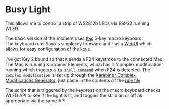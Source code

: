 # Busy Light

This allows me to control a strip of WS2812b LEDs via ESP32 running WLED.

The basic version at the moment uses [this](https://www.aliexpress.com/item/1005004630928292.html) 5-key macro keyboard.  
The keyboard runs Sayo's simplekey firmware and has a [WebUI](https://sayodevice.com/simplekey) which allows for easy configuration of the keys.  

I've got Key 2 bound so that it sends a F24 keystroke to the connected Mac.  The Mac is running Karabiner Elements, which has a 'complex modification' running which triggers a [`to.shell_command`](https://karabiner-elements.pqrs.org/docs/json/complex-modifications-manipulator-definition/to/shell-command/) when F24 is detected.
The `complex modification` is set up through the [Karabiner Complex Modifications Generator](https://genesy.github.io/karabiner-complex-rules-generator/), just paste in the contents of the [rule file](karabiner_elements_rule.json)

The script that is triggered by the keypress on the macro keyboard checks WLED API to see if the light is lit, and toggles the strip on or off as appropriate via the same API.
